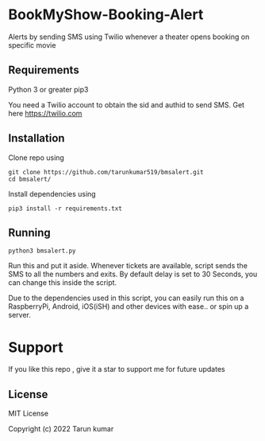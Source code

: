# BookMyShow-Booking-Alert
Alerts by sending SMS using Twilio whenever a theater opens booking on specific movie

## Requirements

Python 3 or greater
pip3

You need a Twilio account to obtain the sid and authid to send SMS. Get here https://twilio.com

## Installation

Clone repo using
```
git clone https://github.com/tarunkumar519/bmsalert.git
cd bmsalert/
```

Install dependencies using
```
pip3 install -r requirements.txt
```
## Running
```
python3 bmsalert.py
```

Run this and put it aside. Whenever tickets are available, script sends the SMS to all the numbers and exits.
By default delay is set to 30 Seconds, you can change this inside the script.

Due to the dependencies used in this script, you can easily run this on a RaspberryPi, Android, iOS(iSH) and other devices with ease.. or spin up a server.

# Support
If you like this repo , give it a star to support me for future updates

## License

MIT License

Copyright (c) 2022 Tarun kumar

